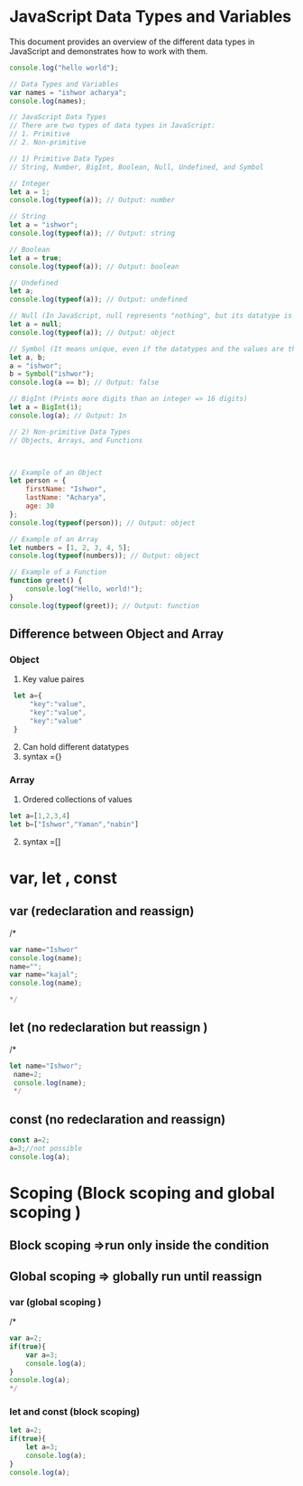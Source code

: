 # JavaScript Data Types and Variables

This document provides an overview of the different data types in JavaScript and demonstrates how to work with them.

```javascript
console.log("hello world");

// Data Types and Variables
var names = "ishwor acharya";
console.log(names);

// JavaScript Data Types
// There are two types of data types in JavaScript: 
// 1. Primitive 
// 2. Non-primitive

// 1) Primitive Data Types
// String, Number, BigInt, Boolean, Null, Undefined, and Symbol

// Integer
let a = 1;
console.log(typeof(a)); // Output: number

// String
let a = "ishwor";
console.log(typeof(a)); // Output: string

// Boolean
let a = true;
console.log(typeof(a)); // Output: boolean

// Undefined
let a;
console.log(typeof(a)); // Output: undefined

// Null (In JavaScript, null represents "nothing", but its datatype is an object)
let a = null;
console.log(typeof(a)); // Output: object

// Symbol (It means unique, even if the datatypes and the values are the same, if used symbol it differs from each other)
let a, b;
a = "ishwor";
b = Symbol("ishwor");
console.log(a == b); // Output: false

// BigInt (Prints more digits than an integer => 16 digits)
let a = BigInt(1);
console.log(a); // Output: 1n

// 2) Non-primitive Data Types
// Objects, Arrays, and Functions



// Example of an Object
let person = {
    firstName: "Ishwor",
    lastName: "Acharya",
    age: 30
};
console.log(typeof(person)); // Output: object

// Example of an Array
let numbers = [1, 2, 3, 4, 5];
console.log(typeof(numbers)); // Output: object

// Example of a Function
function greet() {
    console.log("Hello, world!");
}
console.log(typeof(greet)); // Output: function


```
## Difference between Object and Array
### Object 
  1. Key value paires
   ```javascript
    let a={
        "key":"value",
        "key":"value",
        "key":"value"
    }
   ```
   2. Can hold different datatypes
   3. syntax ={}
### Array
  
1. Ordered collections of values
 ```javascript
 let a=[1,2,3,4]
 let b=["Ishwor","Yaman","nabin"]
 ```
2. syntax =[]



# var, let , const
## var (redeclaration and reassign)
/*
```javascript
var name="Ishwor"
console.log(name);
name="";
var name="kajal";
console.log(name);

*/
```
## let (no redeclaration but reassign )
/*
``` javascript
let name="Ishwor";
 name=2;
 console.log(name);
 */
```

## const (no redeclaration and reassign)

```javascript
const a=2;
a=3;//not possible
console.log(a);
```

# Scoping (Block scoping and global scoping )
## Block scoping =>run only inside the condition 
## Global scoping => globally run until reassign 

### var (global scoping )
/*
``` javascript
var a=2;
if(true){
    var a=3;
    console.log(a);
}
console.log(a);
*/
```
### let and const (block scoping)
``` javascript
let a=2;
if(true){
    let a=3;
    console.log(a);
}
console.log(a);


